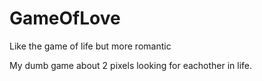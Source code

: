 # GameOfLove
Like the game of life but more romantic

My dumb game about 2 pixels looking for eachother in life.
